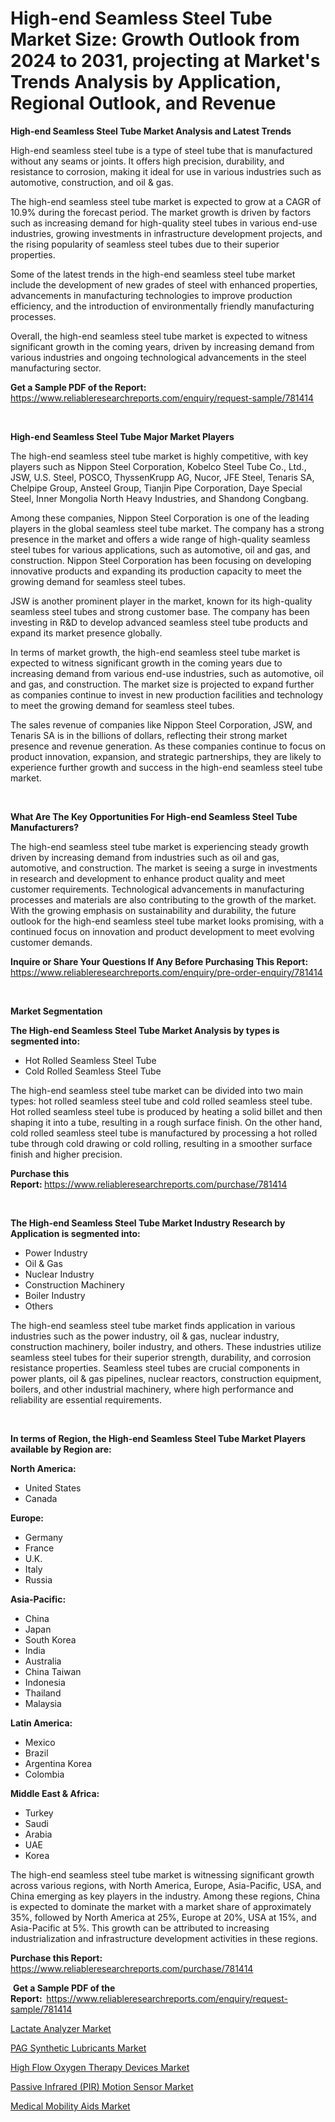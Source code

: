 <p><h1>High-end Seamless Steel Tube Market Size: Growth Outlook from 2024 to 2031, projecting at Market's Trends Analysis by Application, Regional Outlook, and Revenue</h1></p><p><strong>High-end Seamless Steel Tube Market Analysis and Latest Trends</strong></p>
<p><p>High-end seamless steel tube is a type of steel tube that is manufactured without any seams or joints. It offers high precision, durability, and resistance to corrosion, making it ideal for use in various industries such as automotive, construction, and oil & gas.</p><p>The high-end seamless steel tube market is expected to grow at a CAGR of 10.9% during the forecast period. The market growth is driven by factors such as increasing demand for high-quality steel tubes in various end-use industries, growing investments in infrastructure development projects, and the rising popularity of seamless steel tubes due to their superior properties.</p><p>Some of the latest trends in the high-end seamless steel tube market include the development of new grades of steel with enhanced properties, advancements in manufacturing technologies to improve production efficiency, and the introduction of environmentally friendly manufacturing processes.</p><p>Overall, the high-end seamless steel tube market is expected to witness significant growth in the coming years, driven by increasing demand from various industries and ongoing technological advancements in the steel manufacturing sector.</p></p>
<p><strong>Get a Sample PDF of the Report:&nbsp;</strong> <a href="https://www.reliableresearchreports.com/enquiry/request-sample/781414">https://www.reliableresearchreports.com/enquiry/request-sample/781414</a></p>
<p>&nbsp;</p>
<p><strong>High-end Seamless Steel Tube Major Market Players</strong></p>
<p><p>The high-end seamless steel tube market is highly competitive, with key players such as Nippon Steel Corporation, Kobelco Steel Tube Co., Ltd., JSW, U.S. Steel, POSCO, ThyssenKrupp AG, Nucor, JFE Steel, Tenaris SA, Chelpipe Group, Ansteel Group, Tianjin Pipe Corporation, Daye Special Steel, Inner Mongolia North Heavy Industries, and Shandong Congbang.</p><p>Among these companies, Nippon Steel Corporation is one of the leading players in the global seamless steel tube market. The company has a strong presence in the market and offers a wide range of high-quality seamless steel tubes for various applications, such as automotive, oil and gas, and construction. Nippon Steel Corporation has been focusing on developing innovative products and expanding its production capacity to meet the growing demand for seamless steel tubes.</p><p>JSW is another prominent player in the market, known for its high-quality seamless steel tubes and strong customer base. The company has been investing in R&D to develop advanced seamless steel tube products and expand its market presence globally.</p><p>In terms of market growth, the high-end seamless steel tube market is expected to witness significant growth in the coming years due to increasing demand from various end-use industries, such as automotive, oil and gas, and construction. The market size is projected to expand further as companies continue to invest in new production facilities and technology to meet the growing demand for seamless steel tubes.</p><p>The sales revenue of companies like Nippon Steel Corporation, JSW, and Tenaris SA is in the billions of dollars, reflecting their strong market presence and revenue generation. As these companies continue to focus on product innovation, expansion, and strategic partnerships, they are likely to experience further growth and success in the high-end seamless steel tube market.</p></p>
<p>&nbsp;</p>
<p><strong>What Are The Key Opportunities For High-end Seamless Steel Tube Manufacturers?</strong></p>
<p><p>The high-end seamless steel tube market is experiencing steady growth driven by increasing demand from industries such as oil and gas, automotive, and construction. The market is seeing a surge in investments in research and development to enhance product quality and meet customer requirements. Technological advancements in manufacturing processes and materials are also contributing to the growth of the market. With the growing emphasis on sustainability and durability, the future outlook for the high-end seamless steel tube market looks promising, with a continued focus on innovation and product development to meet evolving customer demands.</p></p>
<p><strong>Inquire or Share Your Questions If Any Before Purchasing This Report:</strong> <a href="https://www.reliableresearchreports.com/enquiry/pre-order-enquiry/781414">https://www.reliableresearchreports.com/enquiry/pre-order-enquiry/781414</a></p>
<p>&nbsp;</p>
<p><strong>Market Segmentation</strong></p>
<p><strong>The High-end Seamless Steel Tube Market Analysis by types is segmented into:</strong></p>
<p><ul><li>Hot Rolled Seamless Steel Tube</li><li>Cold Rolled Seamless Steel Tube</li></ul></p>
<p><p>The high-end seamless steel tube market can be divided into two main types: hot rolled seamless steel tube and cold rolled seamless steel tube. Hot rolled seamless steel tube is produced by heating a solid billet and then shaping it into a tube, resulting in a rough surface finish. On the other hand, cold rolled seamless steel tube is manufactured by processing a hot rolled tube through cold drawing or cold rolling, resulting in a smoother surface finish and higher precision.</p></p>
<p><strong>Purchase this Report:&nbsp;</strong><a href="https://www.reliableresearchreports.com/purchase/781414">https://www.reliableresearchreports.com/purchase/781414</a></p>
<p>&nbsp;</p>
<p><strong>The High-end Seamless Steel Tube Market Industry Research by Application is segmented into:</strong></p>
<p><ul><li>Power Industry</li><li>Oil & Gas</li><li>Nuclear Industry</li><li>Construction Machinery</li><li>Boiler Industry</li><li>Others</li></ul></p>
<p><p>The high-end seamless steel tube market finds application in various industries such as the power industry, oil & gas, nuclear industry, construction machinery, boiler industry, and others. These industries utilize seamless steel tubes for their superior strength, durability, and corrosion resistance properties. Seamless steel tubes are crucial components in power plants, oil & gas pipelines, nuclear reactors, construction equipment, boilers, and other industrial machinery, where high performance and reliability are essential requirements.</p></p>
<p>&nbsp;</p>
<p><strong>In terms of Region, the High-end Seamless Steel Tube Market Players available by Region are:</strong></p>
<p>
    <p> <strong> North America: </strong>
        <ul>
            <li>United States</li>
            <li>Canada</li>
        </ul>
        </p> 
    <p> <strong> Europe: </strong>
        <ul>
            <li>Germany</li>
            <li>France</li>
            <li>U.K.</li>
            <li>Italy</li>
            <li>Russia</li>
        </ul>
        </p> 
    <p> <strong> Asia-Pacific: </strong>
        <ul>
            <li>China</li>
            <li>Japan</li>
            <li>South Korea</li>
            <li>India</li>
            <li>Australia</li>
            <li>China Taiwan</li>
            <li>Indonesia</li>
            <li>Thailand</li>
            <li>Malaysia</li>
        </ul>
        </p> 
    <p> <strong> Latin America: </strong>
        <ul>
            <li>Mexico</li>
            <li>Brazil</li>
            <li>Argentina Korea</li>
            <li>Colombia</li>
        </ul>
        </p> 
    <p> <strong> Middle East & Africa: </strong>
        <ul>
            <li>Turkey</li>
            <li>Saudi</li>
            <li>Arabia</li>
            <li>UAE</li>
            <li>Korea</li>
        </ul>
    </p>
    </p>
<p><p>The high-end seamless steel tube market is witnessing significant growth across various regions, with North America, Europe, Asia-Pacific, USA, and China emerging as key players in the industry. Among these regions, China is expected to dominate the market with a market share of approximately 35%, followed by North America at 25%, Europe at 20%, USA at 15%, and Asia-Pacific at 5%. This growth can be attributed to increasing industrialization and infrastructure development activities in these regions.</p></p>
<p><strong>Purchase this Report: </strong><a href="https://www.reliableresearchreports.com/purchase/781414">https://www.reliableresearchreports.com/purchase/781414</a></p>
<p>&nbsp;<strong>Get a Sample PDF of the Report:&nbsp;&nbsp;</strong><a href="https://www.reliableresearchreports.com/enquiry/request-sample/781414">https://www.reliableresearchreports.com/enquiry/request-sample/781414</a></p>
<p><strong></strong></p>
<p><p><a href="https://medium.com/@amosmonahan243/lactate-analyzer-market-size-and-market-trends-complete-industry-overview-2024-to-2031-c5e2c99f8c22">Lactate Analyzer Market</a></p><p><a href="https://github.com/Whitneyboyettebo9kiw7yr13/Market-Research-Report-List-1/blob/main/pag-synthetic-lubricants-market.md">PAG Synthetic Lubricants Market</a></p><p><a href="https://medium.com/@tedbernhard/high-flow-oxygen-therapy-devices-market-size-and-market-trends-complete-industry-overview-2024-to-59f3bf557ce9">High Flow Oxygen Therapy Devices Market</a></p><p><a href="https://github.com/PeterParrish5/Market-Research-Report-List-3/blob/main/passive-infrared-pir-motion-sensor-market.md">Passive Infrared (PIR) Motion Sensor Market</a></p><p><a href="https://medium.com/@tedbernhard/medical-mobility-aids-market-trends-and-market-analysis-forecasted-for-period-2024-2031-1c2dd0e36d50">Medical Mobility Aids Market</a></p></p>